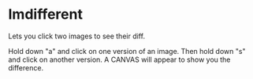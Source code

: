# Imdifferent

Lets you click two images to see their diff.

Hold down "a" and click on one version of an image.  Then hold down "s" and click on another version.  A CANVAS will appear to show you the difference.
